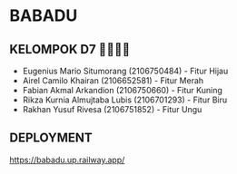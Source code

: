 # BABADU

## KELOMPOK D7 👨‍💻👩‍💻
- Eugenius Mario Situmorang (2106750484) - Fitur Hijau
- Airel Camilo Khairan (2106652581) - Fitur Merah
- Fabian Akmal Arkandion (2106750660) - Fitur Kuning
- Rikza Kurnia Almujtaba Lubis (2106701293) - Fitur Biru
- Rakhan Yusuf Rivesa (2106751852) - Fitur Ungu

## DEPLOYMENT
https://babadu.up.railway.app/

  
